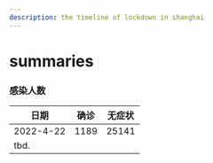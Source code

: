 ```yaml
---
description: the timeline of lockdown in shanghai
---
```


# summaries

### 感染人数

| 日期        | 确诊   | 无症状   |
| --------- | ---- | ----- |
| 2022-4-22 | 1189 | 25141 |
| tbd.      |      |       |

